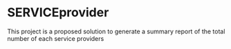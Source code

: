 # SERVICEprovider
This project is a proposed solution to generate a summary report of the total number of each service providers
